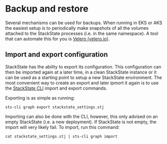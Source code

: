 # Backup and restore

Several mechanisms can be used for backups. When running in EKS or AKS the easiest setup is to periodically make snapshots of all the volumes attached to the StackState processes \(i.e. in the same namespace\). A tool that can automate this for you is [Velero \(velero.io\)](https://velero.io/).

## Import and export configuration

StackState has the ability to export its configuration. This configuration can then be imported again at a later time, in a clean StackState instance or it can be used as a starting point to setup a new StackState environment. The most convenient way to create an export and later ipmort it again is to use the [StackState CLI](../cli.md) import and export commands.

Exporting is as simple as running:

```text
sts-cli graph export stackstate_settings.stj
```

Importing can also be done with the CLI, however, this only advised on an empty StackState \(i.e. a new deployment\). If StackState is not empty, the import will very likely fail. To import, run this command:

```text
cat stackstate_settings.stj | sts-cli graph import
```

